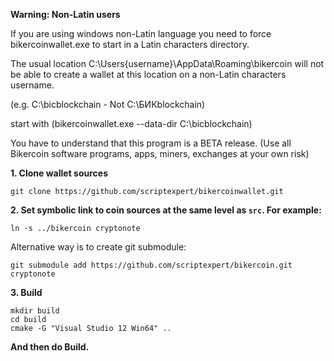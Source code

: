 **Warning: Non-Latin users**

If you are using windows non-Latin language you need to force bikercoinwallet.exe to start in a Latin characters directory.

The usual location C:\Users\{username}\AppData\Roaming\bikercoin will not be able to create a wallet at this location on a non-Latin characters username.

(e.g. C:\bicblockchain - Not C:\БИКblockchain)

start with (bikercoinwallet.exe --data-dir C:\bicblockchain)

You have to understand that this program is a BETA release. (Use all Bikercoin software programs, apps, miners, exchanges at your own risk)


**1. Clone wallet sources**

```
git clone https://github.com/scriptexpert/bikercoinwallet.git
```


**2. Set symbolic link to coin sources at the same level as `src`. For example:**

```
ln -s ../bikercoin cryptonote
```

Alternative way is to create git submodule:

```
git submodule add https://github.com/scriptexpert/bikercoin.git cryptonote
```

**3. Build**

```
mkdir build
cd build
cmake -G "Visual Studio 12 Win64" ..

```
**And then do Build.**
